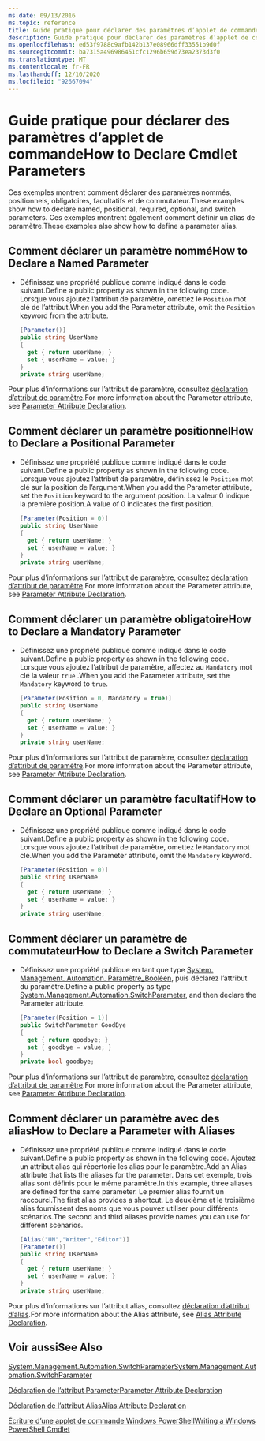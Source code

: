 ```yaml
---
ms.date: 09/13/2016
ms.topic: reference
title: Guide pratique pour déclarer des paramètres d’applet de commande
description: Guide pratique pour déclarer des paramètres d’applet de commande
ms.openlocfilehash: ed53f9788c9afb142b137e08966dff33551b9d0f
ms.sourcegitcommit: ba7315a496986451cfc1296b659d73ea2373d3f0
ms.translationtype: MT
ms.contentlocale: fr-FR
ms.lasthandoff: 12/10/2020
ms.locfileid: "92667094"
---
```

# <a name="how-to-declare-cmdlet-parameters"></a><span data-ttu-id="e1e7a-103">Guide pratique pour déclarer des paramètres d’applet de commande</span><span class="sxs-lookup"><span data-stu-id="e1e7a-103">How to Declare Cmdlet Parameters</span></span>

<span data-ttu-id="e1e7a-104">Ces exemples montrent comment déclarer des paramètres nommés, positionnels, obligatoires, facultatifs et de commutateur.</span><span class="sxs-lookup"><span data-stu-id="e1e7a-104">These examples show how to declare named, positional, required, optional, and switch parameters.</span></span> <span data-ttu-id="e1e7a-105">Ces exemples montrent également comment définir un alias de paramètre.</span><span class="sxs-lookup"><span data-stu-id="e1e7a-105">These examples also show how to define a parameter alias.</span></span>

## <a name="how-to-declare-a-named-parameter"></a><span data-ttu-id="e1e7a-106">Comment déclarer un paramètre nommé</span><span class="sxs-lookup"><span data-stu-id="e1e7a-106">How to Declare a Named Parameter</span></span>

- <span data-ttu-id="e1e7a-107">Définissez une propriété publique comme indiqué dans le code suivant.</span><span class="sxs-lookup"><span data-stu-id="e1e7a-107">Define a public property as shown in the following code.</span></span> <span data-ttu-id="e1e7a-108">Lorsque vous ajoutez l’attribut de paramètre, omettez le `Position` mot clé de l’attribut.</span><span class="sxs-lookup"><span data-stu-id="e1e7a-108">When you add the Parameter attribute, omit the `Position` keyword from the attribute.</span></span>

    ```csharp
    [Parameter()]
    public string UserName
    {
      get { return userName; }
      set { userName = value; }
    }
    private string userName;
    ```

<span data-ttu-id="e1e7a-109">Pour plus d’informations sur l’attribut de paramètre, consultez [déclaration d’attribut de paramètre](./parameter-attribute-declaration.md).</span><span class="sxs-lookup"><span data-stu-id="e1e7a-109">For more information about the Parameter attribute, see [Parameter Attribute Declaration](./parameter-attribute-declaration.md).</span></span>

## <a name="how-to-declare-a-positional-parameter"></a><span data-ttu-id="e1e7a-110">Comment déclarer un paramètre positionnel</span><span class="sxs-lookup"><span data-stu-id="e1e7a-110">How to Declare a Positional Parameter</span></span>

- <span data-ttu-id="e1e7a-111">Définissez une propriété publique comme indiqué dans le code suivant.</span><span class="sxs-lookup"><span data-stu-id="e1e7a-111">Define a public property as shown in the following code.</span></span> <span data-ttu-id="e1e7a-112">Lorsque vous ajoutez l’attribut de paramètre, définissez le `Position` mot clé sur la position de l’argument.</span><span class="sxs-lookup"><span data-stu-id="e1e7a-112">When you add the Parameter attribute, set the `Position` keyword to the argument position.</span></span> <span data-ttu-id="e1e7a-113">La valeur 0 indique la première position.</span><span class="sxs-lookup"><span data-stu-id="e1e7a-113">A value of 0 indicates the first position.</span></span>

    ```csharp
    [Parameter(Position = 0)]
    public string UserName
    {
      get { return userName; }
      set { userName = value; }
    }
    private string userName;
    ```

<span data-ttu-id="e1e7a-114">Pour plus d’informations sur l’attribut de paramètre, consultez [déclaration d’attribut de paramètre](./parameter-attribute-declaration.md).</span><span class="sxs-lookup"><span data-stu-id="e1e7a-114">For more information about the Parameter attribute, see [Parameter Attribute Declaration](./parameter-attribute-declaration.md).</span></span>

## <a name="how-to-declare-a-mandatory-parameter"></a><span data-ttu-id="e1e7a-115">Comment déclarer un paramètre obligatoire</span><span class="sxs-lookup"><span data-stu-id="e1e7a-115">How to Declare a Mandatory Parameter</span></span>

- <span data-ttu-id="e1e7a-116">Définissez une propriété publique comme indiqué dans le code suivant.</span><span class="sxs-lookup"><span data-stu-id="e1e7a-116">Define a public property as shown in the following code.</span></span> <span data-ttu-id="e1e7a-117">Lorsque vous ajoutez l’attribut de paramètre, affectez au `Mandatory` mot clé la valeur `true` .</span><span class="sxs-lookup"><span data-stu-id="e1e7a-117">When you add the Parameter attribute, set the `Mandatory` keyword to `true`.</span></span>

    ```csharp
    [Parameter(Position = 0, Mandatory = true)]
    public string UserName
    {
      get { return userName; }
      set { userName = value; }
    }
    private string userName;
    ```

<span data-ttu-id="e1e7a-118">Pour plus d’informations sur l’attribut de paramètre, consultez [déclaration d’attribut de paramètre](./parameter-attribute-declaration.md).</span><span class="sxs-lookup"><span data-stu-id="e1e7a-118">For more information about the Parameter attribute, see [Parameter Attribute Declaration](./parameter-attribute-declaration.md).</span></span>

## <a name="how-to-declare-an-optional-parameter"></a><span data-ttu-id="e1e7a-119">Comment déclarer un paramètre facultatif</span><span class="sxs-lookup"><span data-stu-id="e1e7a-119">How to Declare an Optional Parameter</span></span>

- <span data-ttu-id="e1e7a-120">Définissez une propriété publique comme indiqué dans le code suivant.</span><span class="sxs-lookup"><span data-stu-id="e1e7a-120">Define a public property as shown in the following code.</span></span> <span data-ttu-id="e1e7a-121">Lorsque vous ajoutez l’attribut de paramètre, omettez le `Mandatory` mot clé.</span><span class="sxs-lookup"><span data-stu-id="e1e7a-121">When you add the Parameter attribute, omit the `Mandatory` keyword.</span></span>

    ```csharp
    [Parameter(Position = 0)]
    public string UserName
    {
      get { return userName; }
      set { userName = value; }
    }
    private string userName;
    ```

## <a name="how-to-declare-a-switch-parameter"></a><span data-ttu-id="e1e7a-122">Comment déclarer un paramètre de commutateur</span><span class="sxs-lookup"><span data-stu-id="e1e7a-122">How to Declare a Switch Parameter</span></span>

- <span data-ttu-id="e1e7a-123">Définissez une propriété publique en tant que type [System. Management. Automation. Paramètre_Booléen](/dotnet/api/System.Management.Automation.SwitchParameter), puis déclarez l’attribut du paramètre.</span><span class="sxs-lookup"><span data-stu-id="e1e7a-123">Define a public property as type [System.Management.Automation.SwitchParameter](/dotnet/api/System.Management.Automation.SwitchParameter), and then declare the Parameter attribute.</span></span>

    ```csharp
    [Parameter(Position = 1)]
    public SwitchParameter GoodBye
    {
      get { return goodbye; }
      set { goodbye = value; }
    }
    private bool goodbye;
    ```

<span data-ttu-id="e1e7a-124">Pour plus d’informations sur l’attribut de paramètre, consultez [déclaration d’attribut de paramètre](./parameter-attribute-declaration.md).</span><span class="sxs-lookup"><span data-stu-id="e1e7a-124">For more information about the Parameter attribute, see [Parameter Attribute Declaration](./parameter-attribute-declaration.md).</span></span>

## <a name="how-to-declare-a-parameter-with-aliases"></a><span data-ttu-id="e1e7a-125">Comment déclarer un paramètre avec des alias</span><span class="sxs-lookup"><span data-stu-id="e1e7a-125">How to Declare a Parameter with Aliases</span></span>

- <span data-ttu-id="e1e7a-126">Définissez une propriété publique comme indiqué dans le code suivant.</span><span class="sxs-lookup"><span data-stu-id="e1e7a-126">Define a public property as shown in the following code.</span></span> <span data-ttu-id="e1e7a-127">Ajoutez un attribut alias qui répertorie les alias pour le paramètre.</span><span class="sxs-lookup"><span data-stu-id="e1e7a-127">Add an Alias attribute that lists the aliases for the parameter.</span></span> <span data-ttu-id="e1e7a-128">Dans cet exemple, trois alias sont définis pour le même paramètre.</span><span class="sxs-lookup"><span data-stu-id="e1e7a-128">In this example, three aliases are defined for the same parameter.</span></span> <span data-ttu-id="e1e7a-129">Le premier alias fournit un raccourci.</span><span class="sxs-lookup"><span data-stu-id="e1e7a-129">The first alias provides a shortcut.</span></span> <span data-ttu-id="e1e7a-130">Le deuxième et le troisième alias fournissent des noms que vous pouvez utiliser pour différents scénarios.</span><span class="sxs-lookup"><span data-stu-id="e1e7a-130">The second and third aliases provide names you can use for different scenarios.</span></span>

    ```csharp
    [Alias("UN","Writer","Editor")]
    [Parameter()]
    public string UserName
    {
      get { return userName; }
      set { userName = value; }
    }
    private string userName;
    ```

<span data-ttu-id="e1e7a-131">Pour plus d’informations sur l’attribut alias, consultez [déclaration d’attribut d’alias](./alias-attribute-declaration.md).</span><span class="sxs-lookup"><span data-stu-id="e1e7a-131">For more information about the Alias attribute, see [Alias Attribute Declaration](./alias-attribute-declaration.md).</span></span>

## <a name="see-also"></a><span data-ttu-id="e1e7a-132">Voir aussi</span><span class="sxs-lookup"><span data-stu-id="e1e7a-132">See Also</span></span>

[<span data-ttu-id="e1e7a-133">System.Management.Automation.SwitchParameter</span><span class="sxs-lookup"><span data-stu-id="e1e7a-133">System.Management.Automation.SwitchParameter</span></span>](/dotnet/api/System.Management.Automation.SwitchParameter)

[<span data-ttu-id="e1e7a-134">Déclaration de l’attribut Parameter</span><span class="sxs-lookup"><span data-stu-id="e1e7a-134">Parameter Attribute Declaration</span></span>](./parameter-attribute-declaration.md)

[<span data-ttu-id="e1e7a-135">Déclaration de l’attribut Alias</span><span class="sxs-lookup"><span data-stu-id="e1e7a-135">Alias Attribute Declaration</span></span>](./alias-attribute-declaration.md)

[<span data-ttu-id="e1e7a-136">Écriture d’une applet de commande Windows PowerShell</span><span class="sxs-lookup"><span data-stu-id="e1e7a-136">Writing a Windows PowerShell Cmdlet</span></span>](./writing-a-windows-powershell-cmdlet.md)
